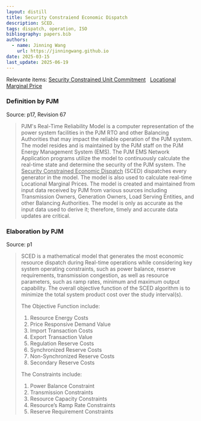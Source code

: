 ```yaml
---
layout: distill
title: Security Constraiend Economic Dispatch
description: SCED.
tags: dispatch, operation, ISO
bibliography: papers.bib
authors:
  - name: Jinning Wang
    url: https://jinningwang.github.io
date: 2025-03-15
last_update: 2025-06-19
---
```


Relevante items: [Security Constrained Unit Commitment](/wiki/security-constrained-unit-commitment) &nbsp; [Locational Marginal Price](/wiki/locational-marginal-price)

### Definition by PJM

Source: <d-cite key="pjm2024m3"></d-cite> p17, Revision 67

> PJM's Real-Time Reliability Model is a computer representation of the power system facilities in the PJM RTO and other Balancing Authorities that may impact the reliable operation of the PJM system.
> The model resides and is maintained by the PJM staff on the PJM Energy Management System (EMS).
> The PJM EMS Network Application programs utilize the model to continuously calculate the real-time state and determine the security of the PJM system.
> The <u>Security Constrained Economic Dispatch</u> (SCED) dispatches every generator in the model.
> The model is also used to calculate real-time Locational Marginal Prices.
> The model is created and maintained from input data received by PJM from various sources including Transmission Owners, Generation Owners, Load Serving Entities, and other Balancing Authorities.
> The model is only as accurate as the input data used to derive it; therefore, timely and accurate data updates are critical.

### Elaboration by PJM

Source: <d-cite key="pjm2022cooptimization"></d-cite> p1

> SCED is a mathematical model that generates the most economic resource dispatch during Real-time operations while considering key system operating constraints, such as power balance, reserve requirements, transmission congestion, as well as resource parameters, such as ramp rates, minimum and maximum output capability. The overall objective function of the SCED algorithm is to minimize the total system product cost over the study interval(s).
>
> The Objective Function include:
>
> 1. Resource Energy Costs
> 2. Price Responsive Demand Value
> 3. Import Transaction Costs
> 4. Export Transaction Value
> 5. Regulation Reserve Costs
> 6. Synchronized Reserve Costs
> 7. Non-Synchronized Reserve Costs
> 8. Secondary Reserve Costs
>
> The Constraints include:
>
> 1. Power Balance Constraint
> 2. Transmission Constraints
> 3. Resource Capacity Constraints
> 4. Resource’s Ramp Rate Constraints
> 5. Reserve Requirement Constraints
